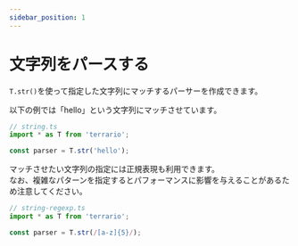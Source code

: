 ```yaml
---
sidebar_position: 1
---
```


# 文字列をパースする

`T.str()`を使って指定した文字列にマッチするパーサーを作成できます。

以下の例では「hello」という文字列にマッチさせています。
```ts
// string.ts
import * as T from 'terrario';

const parser = T.str('hello');
```

マッチさせたい文字列の指定には正規表現も利用できます。  
なお、複雑なパターンを指定するとパフォーマンスに影響を与えることがあるため注意してください。
```ts
// string-regexp.ts
import * as T from 'terrario';

const parser = T.str(/[a-z]{5}/);
```
